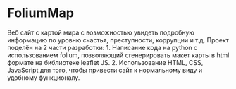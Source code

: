 # FoliumMap
Веб сайт с картой мира с возможностью увидеть подробную информацию по уровню счастья, преступности, коррупции и т.д. Проект поделён на 2 части разработки: 1. Написание кода на python с использованием folium, позволяющий сгенерировать макет карты в html формате на библиотеке leaflet JS. 2. Использование HTML, CSS, JavaScript для того, чтобы привести сайт к нормальному виду и удобному функционалу.
